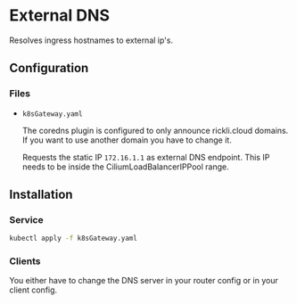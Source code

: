 # External DNS

Resolves ingress hostnames to external ip's.

## Configuration

### Files

- `k8sGateway.yaml`

  The coredns plugin is configured to only announce rickli.cloud domains. If you want to use another domain you have to change it.

  Requests the static IP `172.16.1.1` as external DNS endpoint. This IP needs to be inside the CiliumLoadBalancerIPPool range.

## Installation

### Service

```sh
kubectl apply -f k8sGateway.yaml
```

### Clients

You either have to change the DNS server in your router config or in your client config.
